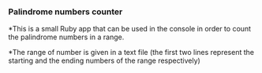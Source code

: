 ### Palindrome numbers counter

*This is a small Ruby app that can be used in the console in order to count the palindrome numbers in a range.

*The range of number is given in a text file (the first two lines represent the starting and the ending numbers of the range respectively)



